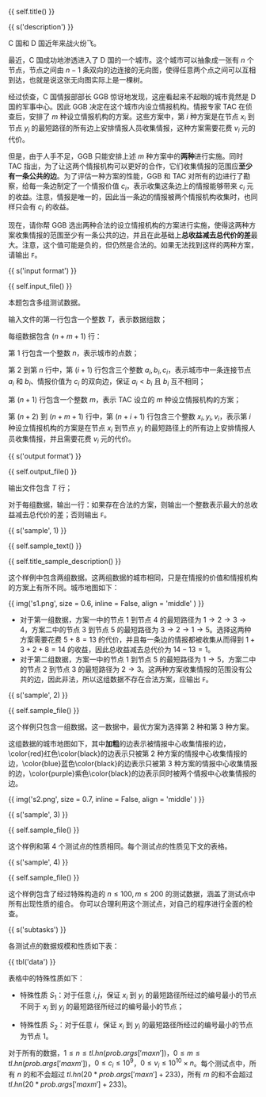 {{ self.title() }}

{{ s('description') }}

C 国和 D 国近年来战火纷飞。

最近，C 国成功地渗透进入了 D 国的一个城市。这个城市可以抽象成一张有 $n$ 个节点，节点之间由 $n-1$ 条双向的边连接的无向图，使得任意两个点之间可以互相到达，也就是说这张无向图实际上是一棵树。

经过侦查，C 国情报部部长 GGB 惊讶地发现，这座看起来不起眼的城市竟然是 D 国的军事中心。因此 GGB 决定在这个城市内设立情报机构。情报专家 TAC 在侦查后，安排了 $m$ 种设立情报机构的方案。这些方案中，第 $i$ 种方案是在节点 $x_i$ 到节点 $y_i$ 的最短路径的所有边上安排情报人员收集情报，这种方案需要花费 $v_i$ 元的代价。

但是，由于人手不足，GGB 只能安排上述 $m$ 种方案中的**两种**进行实施。同时 TAC 指出，为了让这两个情报机构可以更好的合作，它们收集情报的范围应**至少有一条公共的边**。为了评估一种方案的性能，GGB 和 TAC 对所有的边进行了勘察，给每一条边制定了一个情报价值 $c_i$，表示收集这条边上的情报能够带来 $c_i$ 元的收益。注意，情报是唯一的，因此当一条边的情报被两个情报机构收集时，也同样只会有 $c_i$ 的收益。

现在，请你帮 GGB 选出两种合法的设立情报机构的方案进行实施，使得这两种方案收集情报的范围至少有一条公共的边，并且在此基础上**总收益减去总代价的差**最大。注意，这个值可能是负的，但仍然是合法的。如果无法找到这样的两种方案，请输出 `F`。

{{ s('input format') }}

{{ self.input_file() }}

本题包含多组测试数据。

输入文件的第一行包含一个整数 $T$，表示数据组数；

每组数据包含 $(n+m+1)$ 行：

第 1 行包含一个整数 $n$，表示城市的点数；

第 $2$ 到第 $n$ 行中，第 $(i+1)$ 行包含三个整数 $a_i,b_i,c_i$，表示城市中一条连接节点 $a_i$ 和 $b_i$、情报价值为 $c_i$ 的双向边，保证 $a_i < b_i$ 且 $b_i$ 互不相同；

第 $(n+1)$ 行包含一个整数 $m$，表示 TAC 设立的 $m$ 种设立情报机构的方案；

第 $(n+2)$ 到 $(n+m+1)$ 行中，第 $(n+i+1)$ 行包含三个整数 $x_i,y_i,v_i$，表示第 $i$ 种设立情报机构的方案是在节点 $x_i$ 到节点 $y_i$ 的最短路径上的所有边上安排情报人员收集情报，并且需要花费 $v_i$ 元的代价。

{{ s('output format') }}

{{ self.output_file() }}

输出文件包含 $T$ 行；

对于每组数据，输出一行：如果存在合法的方案，则输出一个整数表示最大的总收益减去总代价的差；否则输出 `F`。

{{ s('sample', 1) }}

{{ self.sample_text() }}


{{ self.title_sample_description() }}

这个样例中包含两组数据。这两组数据的城市相同，只是在情报的价值和情报机构的方案上有所不同。城市地图如下：

{{ img('s1.png', size = 0.6, inline = False, align = 'middle' ) }}

- 对于第一组数据，方案一中的节点 $1$ 到节点 $4$ 的最短路径为 $1\to 2\to 3\to 4$，方案二中的节点 $3$ 到节点 $5$ 的最短路径为 $3\to 2\to 1\to 5$。选择这两种方案需要花费 $5+8=13$ 的代价，并且每一条边的情报都被收集从而得到 $1+3+2+8=14$ 的收益，因此总收益减去总代价为 $14-13=1$。
- 对于第二组数据，方案一中的节点 $1$ 到节点 $5$ 的最短路径为 $1\to 5$，方案二中的节点 $2$ 到节点 $3$ 的最短路径为 $2\to 3$。这两种方案收集情报的范围没有公共的边，因此非法，所以这组数据不存在合法方案，应输出 `F`。

{{ s('sample', 2) }}

{{ self.sample_file() }}

这个样例只包含一组数据。这一数据中，最优方案为选择第 $2$ 种和第 $3$ 种方案。

这组数据的城市地图如下，其中**加粗**的边表示被情报中心收集情报的边，\color{red}红色\color{black}的边表示只被第 $2$ 种方案的情报中心收集情报的边，\color{blue}蓝色\color{black}的边表示只被第 $3$ 种方案的情报中心收集情报的边，\color{purple}紫色\color{black}的边表示同时被两个情报中心收集情报的边。

{{ img('s2.png', size = 0.7, inline = False, align = 'middle' ) }}

{{ s('sample', 3) }}

{{ self.sample_file() }}

这个样例和第 4 个测试点的性质相同。每个测试点的性质见下文的表格。

{{ s('sample', 4) }}

{{ self.sample_file() }}

这个样例包含了经过特殊构造的 $n\le 100,m\le 200$ 的测试数据，涵盖了测试点中所有出现性质的组合。
你可以合理利用这个测试点，对自己的程序进行全面的检查。

{{ s('subtasks') }}

各测试点的数据规模和性质如下表：

{{ tbl('data') }}

表格中的特殊性质如下：

- 特殊性质 $S_1$：对于任意 $i,j$，保证 $x_i$ 到 $y_i$ 的最短路径所经过的编号最小的节点不同于 $x_j$ 到 $y_j$ 的最短路径所经过的编号最小的节点；

- 特殊性质 $S_2$：对于任意 $i$，保证 $x_i$ 到 $y_i$ 的最短路径所经过的编号最小的节点为节点 $1$。

对于所有的数据，$1\le n\le {{ tl.hn(prob.args['maxn'])  }}$，$0\le m\le {{ tl.hn(prob.args['maxm'])  }}$，$0\le c_i\le 10^9$，$0\le v_i\le 10^{10}\times n$。每个测试点中，所有 $n$ 的和不会超过 ${{ tl.hn(20 * prob.args['maxn'] + 233)  }}$，所有 $m$ 的和不会超过 ${{ tl.hn(20 * prob.args['maxm'] + 233)  }}$。
